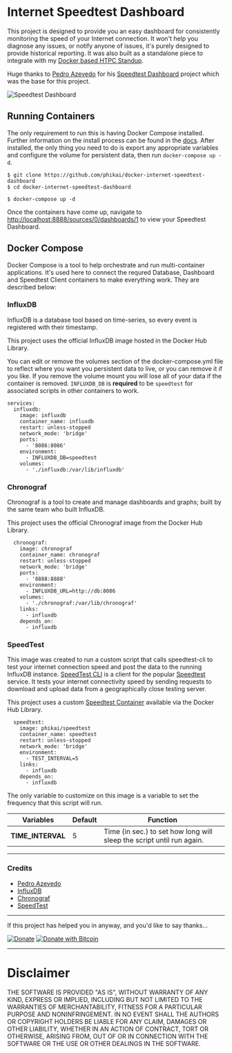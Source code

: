 # Internet Speedtest Dashboard

This project is designed to provide you an easy dashboard for consistently monitoring the speed of your Internet connection. It won't help you diagnose any issues, or notify anyone of issues, it's purely designed to provide historical reporting. It was also built as a standalone piece to integrate with my [Docker based HTPC Standup](https://github.com/phikai/htpc-docker-standup).

Huge thanks to [Pedro Azevedo](https://github.com/pedrocesar-ti) for his [Speedtest Dashboard](https://github.com/pedrocesar-ti/internet-speedtest-docker) project which was the base for this project.

![Speedtest Dashboard](dashboard.png)

## Running Containers

The only requirement to run this is having Docker Compose installed. Further information on the install process can be found in the [docs](https://docs.docker.com/compose/install/). After installed, the only thing you need to do is export any appropriate variables and configure the volume for persistent data, then run `docker-compose up -d`.

```console
$ git clone https://github.com/phikai/docker-internet-speedtest-dashboard
$ cd docker-internet-speedtest-dashboard

$ docker-compose up -d 
```

Once the containers have come up, navigate to [http://localhost:8888/sources/0/dashboards/1](http://localhost:8888/sources/0/dashboards/1) to view your Speedtest Dashboard.

## Docker Compose

Docker Compose is a tool to help orchestrate and run multi-container applications. It's used here to connect the requred Database, Dashboard and Speedtest Client containers to make everything work. They are described below:

### InfluxDB

InfluxDB is a database tool based on time-series, so every event is registered with their timestamp.

This project uses the official InfluxDB image hosted in the Docker Hub Library.

You can edit or remove the volumes section of the docker-compose.yml file to reflect where you want you persistent data to live, or you can remove it if you like.   If you remove the volume mount you will lose all of your data if the container is removed. `INFLUXDB_DB` is **required** to be `speedtest` for associated scripts in other containers to work.

```
services:
  influxdb:
    image: influxdb 
    container_name: influxdb
    restart: unless-stopped
    network_mode: 'bridge'
    ports:
      - '8086:8086'
    environment:
      - INFLUXDB_DB=speedtest
    volumes:
      - './influxdb:/var/lib/influxdb'
```

### Chronograf

Chronograf is a tool to create and manage dashboards and graphs; built by the same team who built InfluxDB. 

This project uses the official Chronograf image from the Docker Hub Library.

```
  chronograf:
    image: chronograf 
    container_name: chronograf
    restart: unless-stopped
    network_mode: 'bridge'
    ports:
      - '8888:8888'
    environment:
      - INFLUXDB_URL=http://db:8086
    volumes:
      - './chronograf:/var/lib/chronograf'
    links:
      - influxdb
    depends_on:
      - influxdb
```


### SpeedTest

This image was created to run a custom script that calls speedtest-cli to test your internet connection speed and post the data to the running InfluxDB instance. [SpeedTest CLI](https://github.com/sivel/speedtest-cli/) is a client for the popular [Speedtest](http://www.speedtest.net/) service. It tests your internet connectivity speed by sending requests to download and upload data from a geographically close testing server.

This project uses a custom [Speedtest Container](https://github.com/phikai/docker-speedtest) available via the Docker Hub Library.

```
  speedtest:
    image: phikai/speedtest
    container_name: speedtest
    restart: unless-stopped
    network_mode: 'bridge'
    environment:
      - TEST_INTERVAL=5
    links:
      - influxdb
    depends_on:
      - influxdb
```

The only variable to customize on this image is a variable to set the frequency that this script will run.

| Variables         | Default | Function                                                              |
|-------------------|---------|-----------------------------------------------------------------------|
| **TIME_INTERVAL** | 5       | Time (in sec.) to set how long will sleep the script until run again. |

---

### Credits

* [Pedro Azevedo](https://github.com/pedrocesar-ti)
* [InfluxDB](https://www.influxdata.com/) 
* [Chronograf](https://www.influxdata.com/time-series-platform/chronograf/)
* [SpeedTest](https://github.com/sivel/speedtest-cli/)

---

If this project has helped you in anyway, and you'd like to say thanks...

[![Donate](https://img.shields.io/badge/Donate-SquareCash-brightgreen.svg)](https://cash.me/$phikai)
[![Donate with Bitcoin](https://en.cryptobadges.io/badge/micro/15JCkpHhjjVmWYaTBc2fJn4tcKHEd194gY)](https://en.cryptobadges.io/donate/15JCkpHhjjVmWYaTBc2fJn4tcKHEd194gY)

---

# Disclaimer

THE SOFTWARE IS PROVIDED "AS IS", WITHOUT WARRANTY OF ANY KIND, EXPRESS OR
IMPLIED, INCLUDING BUT NOT LIMITED TO THE WARRANTIES OF MERCHANTABILITY,
FITNESS FOR A PARTICULAR PURPOSE AND NONINFRINGEMENT. IN NO EVENT SHALL THE
AUTHORS OR COPYRIGHT HOLDERS BE LIABLE FOR ANY CLAIM, DAMAGES OR OTHER
LIABILITY, WHETHER IN AN ACTION OF CONTRACT, TORT OR OTHERWISE, ARISING FROM,
OUT OF OR IN CONNECTION WITH THE SOFTWARE OR THE USE OR OTHER DEALINGS IN THE
SOFTWARE.
